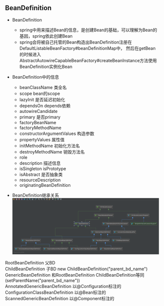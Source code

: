 ## BeanDefinition 

* BeanDefinition  
    * spring中用来描述Bean的信息，是创建Bean的基础，可以理解为Bean的基因，spring依此创建Bean
    * spring会将被自己托管的Bean构造出BeanDefinition注册在DefaultListableBeanFactory#beanDefinitionMap中，
        然后在getBean的时候进入AbstractAutowireCapableBeanFactory#createBeanInstance方法使用BeanDefinition实例化Bean
       
* BeanDefinition中的信息
    * beanClassName 类全名
    * scope bean的scope
    * lazyInit 是否延迟初始化
    * dependsOn depends依赖
    * autowireCandidate
    * primary 是否primary
    * factoryBeanName
    * factoryMethodName
    * constructorArgumentValues 构造参数
    * propertyValues 属性值
    * initMethodName 初始化方法名
    * destroyMethodName 销毁方法名
    * role
    * description 描述信息
    * isSingleton isPrototype
    * isAbstract 是否抽象类
    * resourceDescription
    * originatingBeanDefinition
   
* BeanDefinition继承关系
![BeanDefinition继承体系](./img/BeanDefinition.png)

RootBeanDefinition 父BD  
ChildBeanDefinition 子BD new ChildBeanDefinition("parent_bd_name")  
GenericBeanDefinition 和RootBeanDefinition ChildBeanDefinition等同(setParentName("parent_bd_name"))  
AnnotatedGenericBeanDefinition 以@Configuration标注的  
ConfigurationClassBeanDefinition 以@Bean标注的  
ScannedGenericBeanDefinition 以@Component标注的  

